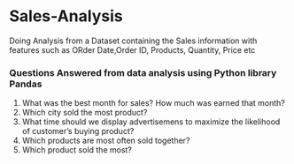 # Sales-Analysis
Doing Analysis from a Dataset containing the Sales information with features such as ORder Date,Order ID, Products, Quantity, Price etc

### Questions Answered from data analysis using Python library Pandas

1. What was the best month for sales? How much was earned that month?
2. Which city sold the most product?
3. What time should we display advertisemens to maximize the likelihood of customer’s buying product?
4. Which products are most often sold together?
5. Which product sold the most?

